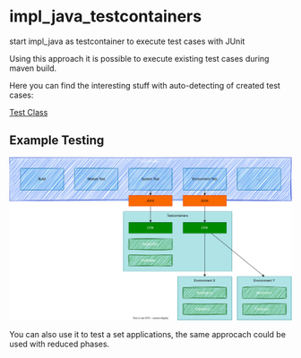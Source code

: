 # impl_java_testcontainers

start impl_java as testcontainer to execute test cases with JUnit


Using this approach it is possible to execute existing test cases during maven build.

Here you can find the interesting stuff with auto-detecting of created test cases:

[Test Class](src/test/java/com/example/demo/systemtest/OpenTestingSystemTest.java)


## Example Testing

![arch](arch.drawio.svg "Arch")

You can also use it to test a set applications, the same approcach could be used with reduced phases.
